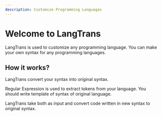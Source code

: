 ```yaml
---
description: Customize Programming Languages
---
```


# Welcome to LangTrans

LangTrans is used to customize any programming language. You can make your own syntax for any programming languages.

## How it works?

LangTrans convert your syntax into original syntax.&#x20;

Regular Expression is used to extract tokens from your language.  You should write template of syntax of original language.&#x20;

LangTrans take both as input and convert code written in new syntax to original syntax.



